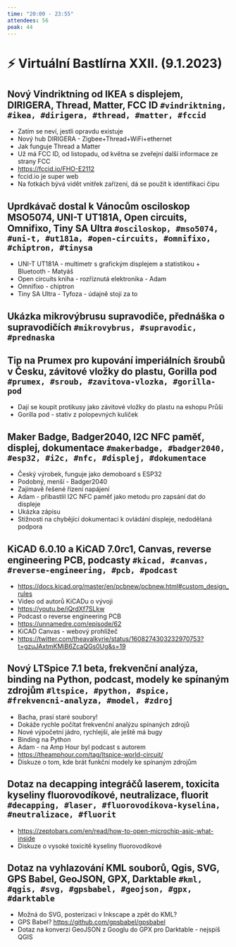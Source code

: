```yaml
---
time: "20:00 - 23:55"
attendees: 56
peak: 44
---
```

# ⚡ Virtuální Bastlírna XXII. (9.1.2023)

## Nový Vindriktning od IKEA s displejem, DIRIGERA, Thread, Matter, FCC ID `#vindriktning, #ikea, #dirigera, #thread, #matter, #fccid`
- Zatím se neví, jestli opravdu existuje
- Nový hub DIRIGERA - Zigbee+Thread+WiFi+ethernet
- Jak funguje Thread a Matter
- Už má FCC ID, od listopadu, od května se zveřejní další informace ze strany FCC
- https://fccid.io/FHO-E2112
- fccid.io je super web
- Na fotkách bývá vidět vnitřek zařízení, dá se použít k identifikaci čipu

## Uprdkávač dostal k Vánocům osciloskop MSO5074, UNI-T UT181A, Open circuits, Omnifixo, Tiny SA Ultra `#osciloskop, #mso5074, #uni-t, #ut181a, #open-circuits, #omnifixo, #chiptron, #tinysa`
- UNI-T UT181A - multimetr s grafickým displejem a statistikou + Bluetooth - Matyáš
- Open circuits kniha - rozříznutá elektronika - Adam
- Omnifixo - chiptron
- Tiny SA Ultra - Tyfoza - údajně stojí za to

## Ukázka mikrovýbrusu supravodiče, přednáška o supravodičích `#mikrovybrus, #supravodic, #prednaska`

## Tip na Prumex pro kupování imperiálních šroubů v Česku, závitové vložky do plastu, Gorilla pod `#prumex, #sroub, #zavitova-vlozka, #gorilla-pod`
- Dají se koupit protikusy jako závitové vložky do plastu na eshopu Průši
- Gorilla pod - stativ z polopevných kuliček

## Maker Badge, Badger2040, I2C NFC paměť, displej, dokumentace `#makerbadge, #badger2040, #esp32, #i2c, #nfc, #displej, #dokumentace`
- Český výrobek, funguje jako demoboard s ESP32
- Podobný, menší - Badger2040
- Zajímavě řešené řízení napájení
- Adam - přibastlil I2C NFC paměť jako metodu pro zapsání dat do displeje
- Ukázka zápisu
- Stížnosti na chybějící dokumentaci k ovládání displeje, nedodělaná podpora

## KiCAD 6.0.10 a KiCAD 7.0rc1, Canvas, reverse engineering PCB, podcasty `#kicad, #canvas, #reverse-engineering, #pcb, #podcast`
- https://docs.kicad.org/master/en/pcbnew/pcbnew.html#custom_design_rules
- Video od autorů KiCADu o vývoji
- https://youtu.be/iQrdXf7SLkw
- Podcast o reverse engineering PCB
- https://unnamedre.com/episode/62
- KiCAD Canvas - webový prohlížeč
- https://twitter.com/theavalkyrie/status/1608274303232970753?t=gzuJAxtmKMiB6ZcaQGs0Ug&s=19

## Nový LTSpice 7.1 beta, frekvenční analýza, binding na Python, podcast, modely ke spínaným zdrojům `#ltspice, #python, #spice, #frekvencni-analyza, #model, #zdroj`
- Bacha, prasí staré soubory!
- Dokáže rychle počítat frekvenční analýzu spínaných zdrojů
- Nové výpočetní jádro, rychlejší, ale ještě má bugy
- Binding na Python
- Adam - na Amp Hour byl podcast s autorem
- https://theamphour.com/tag/ltspice-world-circuit/
- Diskuze o tom, kde brát funkční modely ke spínaným zdrojům

## Dotaz na decapping integráčů laserem, toxicita kyseliny fluorovodíkové, neutralizace, fluorit `#decapping, #laser, #fluorovodikova-kyselina, #neutralizace, #fluorit`
- https://zeptobars.com/en/read/how-to-open-microchip-asic-what-inside
- Diskuze o vysoké toxicitě kyseliny fluorovodíkové

## Dotaz na vyhlazování KML souborů, Qgis, SVG, GPS Babel, GeoJSON, GPX, Darktable `#kml, #qgis, #svg, #gpsbabel, #geojson, #gpx, #darktable`
- Možná do SVG, posterizaci v Inkscape a zpět do KML?
- GPS Babel? https://github.com/gpsbabel/gpsbabel
- Dotaz na konverzi GeoJSON z Googlu do GPX pro Darktable - nejspíš QGIS
